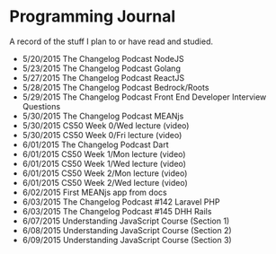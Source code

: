 # Programming Journal
A record of the stuff I plan to or have read and studied.

* 5/20/2015   The Changelog Podcast NodeJS
* 5/23/2015   The Changelog Podcast Golang
* 5/27/2015   The Changelog Podcast ReactJS
* 5/28/2015   The Changelog Podcast Bedrock/Roots
* 5/29/2015   The Changelog Podcast Front End Developer Interview Questions
* 5/30/2015   The Changelog Podcast MEANjs
* 5/30/2015   CS50 Week 0/Wed lecture (video)
* 5/30/2015   CS50 Week 0/Fri lecture (video)
* 6/01/2015   The Changelog Podcast Dart
* 6/01/2015   CS50 Week 1/Mon lecture (video)
* 6/01/2015   CS50 Week 1/Wed lecture (video)
* 6/01/2015   CS50 Week 2/Mon lecture (video)
* 6/01/2015   CS50 Week 2/Wed lecture (video)
* 6/02/2015   First MEANjs app from docs
* 6/03/2015   The Changelog Podcast #142 Laravel PHP
* 6/03/2015   The Changelog Podcast #145 DHH Rails
* 6/07/2015   Understanding JavaScript Course (Section 1)
* 6/08/2015   Understanding JavaScript Course (Section 2)
* 6/09/2015   Understanding JavaScript Course (Section 3)
